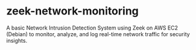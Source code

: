 # zeek-network-monitoring
A basic Network Intrusion Detection System using Zeek on AWS EC2 (Debian) to monitor, analyze, and log real-time network traffic for security insights.
